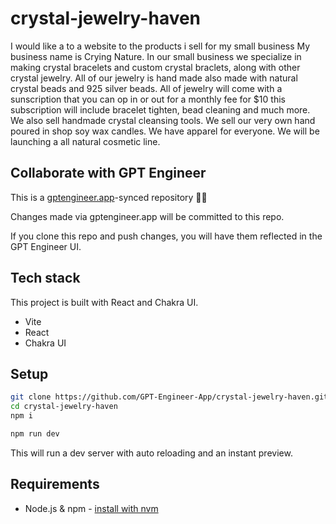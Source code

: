 # crystal-jewelry-haven

I would like a to a website to the products i sell for my small business My business name is Crying Nature. In our small business we specialize in making crystal bracelets and custom crystal braclets, along with other crystal jewelry. All of our jewelry is hand made also made with natural crystal beads and 925 silver beads. All of jewelry will come with a sunscription that you can op in or out for a monthly fee for $10 this subscription will include bracelet tighten, bead cleaning and much more. We also sell handmade crystal cleansing tools. We sell our very own hand poured in shop soy wax candles. We have apparel for everyone. We will be launching a all natural cosmetic line.

## Collaborate with GPT Engineer

This is a [gptengineer.app](https://gptengineer.app)-synced repository 🌟🤖

Changes made via gptengineer.app will be committed to this repo.

If you clone this repo and push changes, you will have them reflected in the GPT Engineer UI.

## Tech stack

This project is built with React and Chakra UI.

- Vite
- React
- Chakra UI

## Setup

```sh
git clone https://github.com/GPT-Engineer-App/crystal-jewelry-haven.git
cd crystal-jewelry-haven
npm i
```

```sh
npm run dev
```

This will run a dev server with auto reloading and an instant preview.

## Requirements

- Node.js & npm - [install with nvm](https://github.com/nvm-sh/nvm#installing-and-updating)
